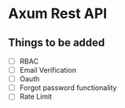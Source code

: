 # Axum Rest API

## Things to be added
- [ ] RBAC
- [ ] Email Verification
- [ ] Oauth
- [ ] Forgot password functionality
- [ ] Rate Limit
